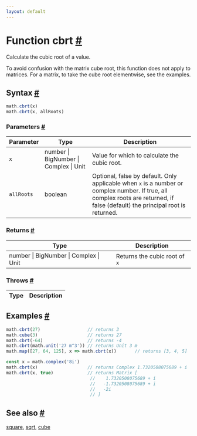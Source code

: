 ```yaml
---
layout: default
---
```


<!-- Note: This file is automatically generated from source code comments. Changes made in this file will be overridden. -->

<h1 id="function-cbrt">Function cbrt <a href="#function-cbrt" title="Permalink">#</a></h1>

Calculate the cubic root of a value.

To avoid confusion with the matrix cube root, this function does not
apply to matrices. For a matrix, to take the cube root elementwise,
see the examples.


<h2 id="syntax">Syntax <a href="#syntax" title="Permalink">#</a></h2>

```js
math.cbrt(x)
math.cbrt(x, allRoots)
```

<h3 id="parameters">Parameters <a href="#parameters" title="Permalink">#</a></h3>

Parameter | Type | Description
--------- | ---- | -----------
`x` | number &#124; BigNumber &#124; Complex &#124; Unit |  Value for which to calculate the cubic root.
`allRoots` | boolean | Optional, false by default. Only applicable when `x` is a number or complex number. If true, all complex roots are returned, if false (default) the principal root is returned.

<h3 id="returns">Returns <a href="#returns" title="Permalink">#</a></h3>

Type | Description
---- | -----------
number &#124; BigNumber &#124; Complex &#124; Unit |  Returns the cubic root of `x`


<h3 id="throws">Throws <a href="#throws" title="Permalink">#</a></h3>

Type | Description
---- | -----------


<h2 id="examples">Examples <a href="#examples" title="Permalink">#</a></h2>

```js
math.cbrt(27)                  // returns 3
math.cube(3)                   // returns 27
math.cbrt(-64)                 // returns -4
math.cbrt(math.unit('27 m^3')) // returns Unit 3 m
math.map([27, 64, 125], x => math.cbrt(x))       // returns [3, 4, 5]

const x = math.complex('8i')
math.cbrt(x)                   // returns Complex 1.7320508075689 + i
math.cbrt(x, true)             // returns Matrix [
                                //    1.7320508075689 + i
                                //   -1.7320508075689 + i
                                //   -2i
                                // ]
```


<h2 id="see-also">See also <a href="#see-also" title="Permalink">#</a></h2>

[square](square.html),
[sqrt](sqrt.html),
[cube](cube.html)
